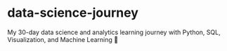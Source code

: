 # data-science-journey
My 30-day data science and analytics learning journey with Python, SQL, Visualization, and Machine Learning 🚀
